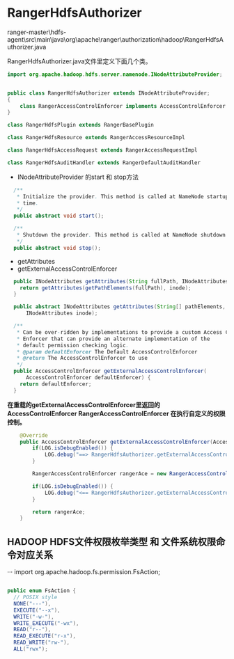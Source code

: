 # RangerHdfsAuthorizer

ranger-master\hdfs-agent\src\main\java\org\apache\ranger\authorization\hadoop\RangerHdfsAuthorizer.java

RangerHdfsAuthorizer.java文件里定义下面几个类。

```JAVA
import org.apache.hadoop.hdfs.server.namenode.INodeAttributeProvider;


public class RangerHdfsAuthorizer extends INodeAttributeProvider;
{
    class RangerAccessControlEnforcer implements AccessControlEnforcer
}

class RangerHdfsPlugin extends RangerBasePlugin

class RangerHdfsResource extends RangerAccessResourceImpl 

class RangerHdfsAccessRequest extends RangerAccessRequestImpl 

class RangerHdfsAuditHandler extends RangerDefaultAuditHandler 

```

- INodeAttributeProvider 的start 和 stop方法
```JAVA
  /**
   * Initialize the provider. This method is called at NameNode startup
   * time.
   */
  public abstract void start();

  /**
   * Shutdown the provider. This method is called at NameNode shutdown time.
   */
  public abstract void stop();
```
- getAttributes
- getExternalAccessControlEnforcer
```JAVA
  public INodeAttributes getAttributes(String fullPath, INodeAttributes inode) {
    return getAttributes(getPathElements(fullPath), inode);
  }

  public abstract INodeAttributes getAttributes(String[] pathElements,
      INodeAttributes inode);

  /**
   * Can be over-ridden by implementations to provide a custom Access Control
   * Enforcer that can provide an alternate implementation of the
   * default permission checking logic.
   * @param defaultEnforcer The Default AccessControlEnforcer
   * @return The AccessControlEnforcer to use
   */
  public AccessControlEnforcer getExternalAccessControlEnforcer(
      AccessControlEnforcer defaultEnforcer) {
    return defaultEnforcer;
  }
```

**在重载的getExternalAccessControlEnforcer里返回的AccessControlEnforcer RangerAccessControlEnforcer 在执行自定义的权限控制。**

```JAVA
	@Override
	public AccessControlEnforcer getExternalAccessControlEnforcer(AccessControlEnforcer defaultEnforcer) {
		if(LOG.isDebugEnabled()) {
			LOG.debug("==> RangerHdfsAuthorizer.getExternalAccessControlEnforcer()");
		}

		RangerAccessControlEnforcer rangerAce = new RangerAccessControlEnforcer(defaultEnforcer);

		if(LOG.isDebugEnabled()) {
			LOG.debug("<== RangerHdfsAuthorizer.getExternalAccessControlEnforcer()");
		}

		return rangerAce;
	}
```

## HADOOP HDFS文件权限枚举类型 和 文件系统权限命令对应关系
···
import org.apache.hadoop.fs.permission.FsAction;

```JAVA

public enum FsAction {
  // POSIX style
  NONE("---"),
  EXECUTE("--x"),
  WRITE("-w-"),
  WRITE_EXECUTE("-wx"),
  READ("r--"),
  READ_EXECUTE("r-x"),
  READ_WRITE("rw-"),
  ALL("rwx");
```

